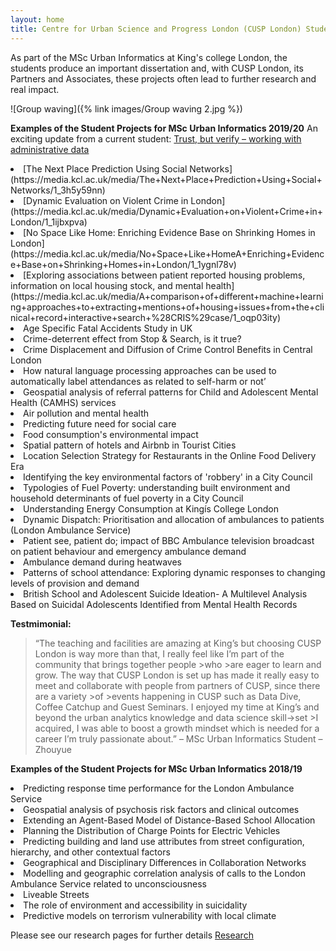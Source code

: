 ```yaml
---
layout: home
title: Centre for Urban Science and Progress London (CUSP London) Student Projects
---
```


As part of the MSc Urban Informatics at King's college London, the students produce an important dissertation and, with CUSP London, its Partners and Associates, these projects often lead to further research and real impact.<br>

![Group waving]({% link images/Group waving 2.jpg %})

**Examples of the Student Projects for MSc Urban Informatics 2019/20**
An exciting update from a current student: [Trust, but verify – working with administrative data](https://kingsgeocomputation.org/2020/02/19/trust-but-verify-working-with-administrative-data/)
<li>[The Next Place Prediction Using Social Networks](https://media.kcl.ac.uk/media/The+Next+Place+Prediction+Using+Social+Networks/1_3h5y59nn)<br>
<li>[Dynamic Evaluation on Violent Crime in London](https://media.kcl.ac.uk/media/Dynamic+Evaluation+on+Violent+Crime+in+London/1_1ijbxpva)<br>
<li>[No Space Like Home: Enriching Evidence Base on Shrinking Homes in London]<br>(https://media.kcl.ac.uk/media/No+Space+Like+HomeA+Enriching+Evidence+Base+on+Shrinking+Homes+in+London/1_1ygnl78v)<br>
<li>[Exploring associations between patient reported housing problems,  information on local housing stock, and mental health](https://media.kcl.ac.uk/media/A+comparison+of+different+machine+learning+approaches+to+extracting+mentions+of+housing+issues+from+the+clinical+record+interactive+search+%28CRIS%29case/1_oqp03ity)<br>
<li>Age Specific Fatal Accidents Study in UK<br>
<li>Crime-deterrent effect from Stop & Search, is it true?<br>
<li>Crime Displacement and Diffusion of Crime Control Benefits in Central London<br>
<li>How natural language processing approaches can be used to automatically label attendances as related to self-harm or not’<br>
<li>Geospatial analysis of referral patterns for Child and Adolescent Mental Health (CAMHS) services<br>
<li>Air pollution and mental health<br>
<li>Predicting future need for social care<br>
<li>Food consumption's environmental impact<br>
<li>Spatial pattern of hotels and Airbnb in Tourist Cities<br>
<li>Location Selection Strategy for Restaurants in the Online Food Delivery Era<br>
<li>Identifying the key environmental factors of 'robbery' in a City Council<br>
<li>Typologies of Fuel Poverty: understanding built environment and household determinants of fuel poverty in a City Council<br>
<li>Understanding Energy Consumption at Kingís College London<br>
<li>Dynamic Dispatch: Prioritisation and allocation of ambulances to patients (London Ambulance Service)<br>
<li>Patient see, patient do; impact of BBC Ambulance television broadcast on patient behaviour and emergency ambulance demand<br>
<li>Ambulance demand during heatwaves<br>
<li>Patterns of school attendance: Exploring dynamic responses to changing levels of provision and demand<br>
<li>British School and Adolescent Suicide Ideation- A Multilevel Analysis Based on Suicidal Adolescents Identified from Mental Health Records<br>

**Testmimonial:**
>“The teaching and facilities are amazing at King’s but choosing CUSP London is way more than that, I really feel like I’m part of the community that brings together people >who >are eager to learn and grow. The way that CUSP London is set up has made it really easy to meet and collaborate with people from partners of CUSP, since there are a variety >of >events happening in CUSP such as Data Dive, Coffee Catchup and Guest Seminars. I enjoyed my time at King’s and beyond the urban analytics knowledge and data science skill->set >I acquired, I was able to boost a growth mindset which is needed for a career I’m truly passionate about.” – MSc Urban Informatics Student – Zhouyue

**Examples of the Student Projects for MSc Urban Informatics 2018/19**
<li>Predicting response time performance for the London Ambulance Service<br>
<li>Geospatial analysis of psychosis risk factors and clinical outcomes<br>
<li>Extending an Agent-Based Model of Distance-Based School Allocation<br>
<li>Planning the Distribution of Charge Points for Electric Vehicles<br>
<li>Predicting building and land use attributes from street configuration, hierarchy, and other contextual factors<br>
<li>Geographical and Disciplinary Differences in Collaboration Networks<br>
<li>Modelling and geographic correlation analysis of calls to the London Ambulance Service related to unconsciousness<br>
<li>Liveable Streets<br>
<li>The role of environment and accessibility in suicidality<br>
<li>Predictive models on terrorism vulnerability with local climate<br>
  
Please see our research pages for further details [Research](Https://cusplondon.ac.uk/research.html)<br>

